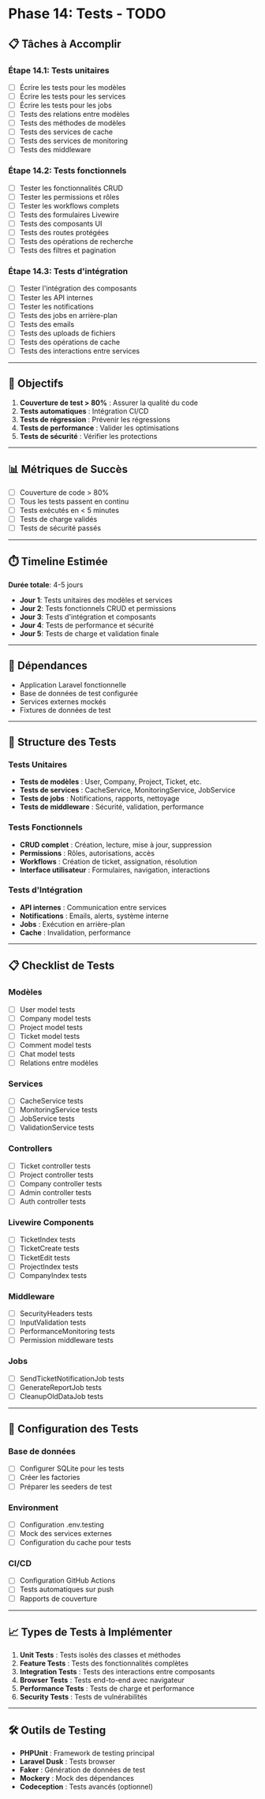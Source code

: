 # Phase 14: Tests - TODO

## 📋 Tâches à Accomplir

### Étape 14.1: Tests unitaires
- [ ] Écrire les tests pour les modèles
- [ ] Écrire les tests pour les services
- [ ] Écrire les tests pour les jobs
- [ ] Tests des relations entre modèles
- [ ] Tests des méthodes de modèles
- [ ] Tests des services de cache
- [ ] Tests des services de monitoring
- [ ] Tests des middleware

### Étape 14.2: Tests fonctionnels
- [ ] Tester les fonctionnalités CRUD
- [ ] Tester les permissions et rôles
- [ ] Tester les workflows complets
- [ ] Tests des formulaires Livewire
- [ ] Tests des composants UI
- [ ] Tests des routes protégées
- [ ] Tests des opérations de recherche
- [ ] Tests des filtres et pagination

### Étape 14.3: Tests d'intégration
- [ ] Tester l'intégration des composants
- [ ] Tester les API internes
- [ ] Tester les notifications
- [ ] Tests des jobs en arrière-plan
- [ ] Tests des emails
- [ ] Tests des uploads de fichiers
- [ ] Tests des opérations de cache
- [ ] Tests des interactions entre services

---

## 🎯 Objectifs

1. **Couverture de test > 80%** : Assurer la qualité du code
2. **Tests automatiques** : Intégration CI/CD
3. **Tests de régression** : Prévenir les régressions
4. **Tests de performance** : Valider les optimisations
5. **Tests de sécurité** : Vérifier les protections

---

## 📊 Métriques de Succès

- [ ] Couverture de code > 80%
- [ ] Tous les tests passent en continu
- [ ] Tests exécutés en < 5 minutes
- [ ] Tests de charge validés
- [ ] Tests de sécurité passés

---

## ⏱️ Timeline Estimée

**Durée totale**: 4-5 jours

- **Jour 1**: Tests unitaires des modèles et services
- **Jour 2**: Tests fonctionnels CRUD et permissions
- **Jour 3**: Tests d'intégration et composants
- **Jour 4**: Tests de performance et sécurité
- **Jour 5**: Tests de charge et validation finale

---

## 🔧 Dépendances

- Application Laravel fonctionnelle
- Base de données de test configurée
- Services externes mockés
- Fixtures de données de test

---

## 🧪 Structure des Tests

### Tests Unitaires
- **Tests de modèles** : User, Company, Project, Ticket, etc.
- **Tests de services** : CacheService, MonitoringService, JobService
- **Tests de jobs** : Notifications, rapports, nettoyage
- **Tests de middleware** : Sécurité, validation, performance

### Tests Fonctionnels
- **CRUD complet** : Création, lecture, mise à jour, suppression
- **Permissions** : Rôles, autorisations, accès
- **Workflows** : Création de ticket, assignation, résolution
- **Interface utilisateur** : Formulaires, navigation, interactions

### Tests d'Intégration
- **API internes** : Communication entre services
- **Notifications** : Emails, alerts, système interne
- **Jobs** : Exécution en arrière-plan
- **Cache** : Invalidation, performance

---

## 📋 Checklist de Tests

### Modèles
- [ ] User model tests
- [ ] Company model tests
- [ ] Project model tests
- [ ] Ticket model tests
- [ ] Comment model tests
- [ ] Chat model tests
- [ ] Relations entre modèles

### Services
- [ ] CacheService tests
- [ ] MonitoringService tests
- [ ] JobService tests
- [ ] ValidationService tests

### Controllers
- [ ] Ticket controller tests
- [ ] Project controller tests
- [ ] Company controller tests
- [ ] Admin controller tests
- [ ] Auth controller tests

### Livewire Components
- [ ] TicketIndex tests
- [ ] TicketCreate tests
- [ ] TicketEdit tests
- [ ] ProjectIndex tests
- [ ] CompanyIndex tests

### Middleware
- [ ] SecurityHeaders tests
- [ ] InputValidation tests
- [ ] PerformanceMonitoring tests
- [ ] Permission middleware tests

### Jobs
- [ ] SendTicketNotificationJob tests
- [ ] GenerateReportJob tests
- [ ] CleanupOldDataJob tests

---

## 🚀 Configuration des Tests

### Base de données
- [ ] Configurer SQLite pour les tests
- [ ] Créer les factories
- [ ] Préparer les seeders de test

### Environment
- [ ] Configuration .env.testing
- [ ] Mock des services externes
- [ ] Configuration du cache pour tests

### CI/CD
- [ ] Configuration GitHub Actions
- [ ] Tests automatiques sur push
- [ ] Rapports de couverture

---

## 📈 Types de Tests à Implémenter

1. **Unit Tests** : Tests isolés des classes et méthodes
2. **Feature Tests** : Tests des fonctionnalités complètes
3. **Integration Tests** : Tests des interactions entre composants
4. **Browser Tests** : Tests end-to-end avec navigateur
5. **Performance Tests** : Tests de charge et performance
6. **Security Tests** : Tests de vulnérabilités

---

## 🛠️ Outils de Testing

- **PHPUnit** : Framework de testing principal
- **Laravel Dusk** : Tests browser
- **Faker** : Génération de données de test
- **Mockery** : Mock des dépendances
- **Codeception** : Tests avancés (optionnel)
